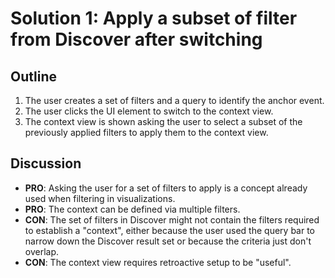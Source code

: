 # Solution 1: Apply a subset of filter from Discover after switching

## Outline

1. The user creates a set of filters and a query to identify the anchor event.
2. The user clicks the UI element to switch to the context view.
3. The context view is shown asking the user to select a subset of the 
   previously applied filters to apply them to the context view.

## Discussion

* **PRO**: Asking the user for a set of filters to apply is a concept already 
  used when filtering in visualizations.
* **PRO**: The context can be defined via multiple filters.
* **CON**: The set of filters in Discover might not contain the filters 
  required to establish a "context", either because the user used the query bar 
  to narrow down the Discover result set or because the criteria just don't 
  overlap.
* **CON**: The context view requires retroactive setup to be "useful".

